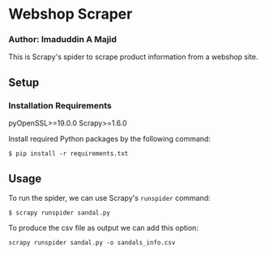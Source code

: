 # Webshop Scraper

### Author: Imaduddin A Majid

This is Scrapy's spider to scrape product information from a webshop site.

## Setup

### Installation Requirements

pyOpenSSL>=19.0.0
Scrapy>=1.6.0

Install required Python packages by the following command:

```
$ pip install -r requirements.txt
```

## Usage

To run the spider, we can use Scrapy's `runspider` command:

```
$ scrapy runspider sandal.py
```

To produce the csv file as output we can add this option:

```
scrapy runspider sandal.py -o sandals_info.csv
```